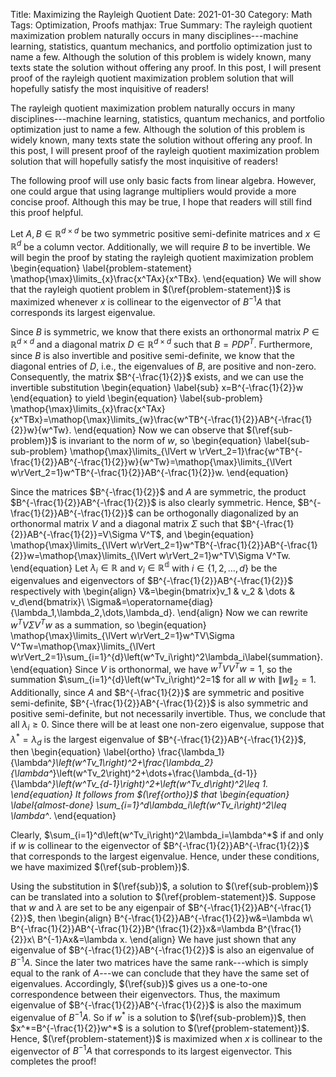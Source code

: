 Title: Maximizing the Rayleigh Quotient
Date: 2021-01-30
Category: Math
Tags: Optimization, Proofs
mathjax: True
Summary: The rayleigh quotient maximization problem naturally occurs in many disciplines---machine learning, statistics, quantum mechanics, and portfolio optimization just to name a few. Although the solution of this problem is widely known, many texts state the solution without offering any proof. In this post, I will present proof of the rayleigh quotient maximization problem solution that will hopefully satisfy the most inquisitive of readers!

The rayleigh quotient maximization problem naturally occurs in many disciplines---machine learning, statistics, quantum mechanics, and portfolio optimization just to name a few. Although the solution of this problem is widely known, many texts state the solution without offering any proof. In this post, I will present proof of the rayleigh quotient maximization problem solution that will hopefully satisfy the most inquisitive of readers!

The following proof will use only basic facts from linear algebra. However, one could argue that using lagrange multipliers would provide a more concise proof. Although this may be true, I hope that readers will still find this proof helpful.

Let $A,B\in\mathbb{R}^{d\times d}$ be two symmetric positive semi-definite matrices and $x\in\mathbb{R}^{d}$ be a column vector. Additionally, we will require $B$ to be invertible. We will begin the proof by stating the rayleigh quotient maximization problem
\begin{equation}
    \label{problem-statement}
    \mathop{\max}\limits_{x}\frac{x^TAx}{x^TBx}.
\end{equation}
We will show that the rayleigh quotient problem in $(\ref{problem-statement})$ is maximized whenever $x$ is collinear to the eigenvector of $B^{-1}A$ that corresponds its largest eigenvalue.

Since $B$ is symmetric, we know that there exists an orthonormal matrix $P\in\mathbb{R}^{d\times d}$ and a diagonal matrix $D\in\mathbb{R}^{d\times d}$ such that $B=PDP^T$. Furthermore, since $B$ is also invertible and positive semi-definite, we know that the diagonal entries of $D$, i.e., the eigenvalues of $B$, are positive and non-zero. Consequently, the matrix $B^{-\frac{1}{2}}$ exists, and we can use the invertible substitution 
\begin{equation}
    \label{sub}
    x=B^{-\frac{1}{2}}w
\end{equation}
to yield
\begin{equation}
    \label{sub-problem}
    \mathop{\max}\limits_{x}\frac{x^TAx}{x^TBx}=\mathop{\max}\limits_{w}\frac{w^TB^{-\frac{1}{2}}AB^{-\frac{1}{2}}w}{w^Tw}.
\end{equation}
Now we can observe that $(\ref{sub-problem})$ is invariant to the norm of $w$, so 
\begin{equation}
    \label{sub-sub-problem}
    \mathop{\max}\limits_{\lVert w \rVert_2=1}\frac{w^TB^{-\frac{1}{2}}AB^{-\frac{1}{2}}w}{w^Tw}=\mathop{\max}\limits_{\lVert w\rVert_2=1}w^TB^{-\frac{1}{2}}AB^{-\frac{1}{2}}w.
\end{equation}

Since the matrices $B^{-\frac{1}{2}}$ and $A$ are symmetric, the product $B^{-\frac{1}{2}}AB^{-\frac{1}{2}}$ is also clearly symmetric. Hence, $B^{-\frac{1}{2}}AB^{-\frac{1}{2}}$ can be orthogonally diagonalized by an orthonormal matrix $V$ and a diagonal matrix $\Sigma$ such that $B^{-\frac{1}{2}}AB^{-\frac{1}{2}}=V\Sigma V^T$, and
\begin{equation}
    \mathop{\max}\limits_{\lVert w\rVert_2=1}w^TB^{-\frac{1}{2}}AB^{-\frac{1}{2}}w=\mathop{\max}\limits_{\lVert w\rVert_2=1}w^TV\Sigma V^Tw.
\end{equation}
Let $\lambda_i\in\mathbb{R}$ and $v_i\in\mathbb{R^{d}}$ with $i\in\{1,2,\dots,d\}$ be the eigenvalues and eigenvectors of $B^{-\frac{1}{2}}AB^{-\frac{1}{2}}$ respectively with
\begin{align}
    V&=\begin{bmatrix}v_1 & v_2 & \dots & v_d\end{bmatrix}\\
    \Sigma&=\operatorname{diag}\{\lambda_1,\lambda_2,\dots,\lambda_d\}.
\end{align}
Now we can rewrite $w^TV\Sigma V^Tw$ as a summation, so
\begin{equation}
    \mathop{\max}\limits_{\lVert w\rVert_2=1}w^TV\Sigma V^Tw=\mathop{\max}\limits_{\lVert w\rVert_2=1}\sum_{i=1}^{d}\left(w^Tv_i\right)^2\lambda_i\label{summation}.
\end{equation}
Since $V$ is orthonormal, we have $w^TVV^Tw=1$, so the summation $\sum_{i=1}^{d}\left(w^Tv_i\right)^2=1$ for all $w$ with $\lVert w\rVert_2=1$. Additionally, since $A$ and $B^{-\frac{1}{2}}$ are symmetric and positive semi-definite, $B^{-\frac{1}{2}}AB^{-\frac{1}{2}}$ is also symmetric and positive semi-definite, but not necessarily invertible. Thus, we conclude that all $\lambda_i\ge 0$. Since there will be at least one non-zero eigenvalue, suppose that $\lambda^*=\lambda_d$ is the largest eigenvalue of $B^{-\frac{1}{2}}AB^{-\frac{1}{2}}$, then
\begin{equation}
    \label{ortho}
    \frac{\lambda_1}{\lambda^*}\left(w^Tv_1\right)^2+\frac{\lambda_2}{\lambda^*}\left(w^Tv_2\right)^2+\dots+\frac{\lambda_{d-1}}{\lambda^*}\left(w^Tv_{d-1}\right)^2+\left(w^Tv_d\right)^2\leq 1.
\end{equation}
It follows from $(\ref{ortho})$ that
\begin{equation}
    \label{almost-done}
    \sum_{i=1}^d\lambda_i\left(w^Tv_i\right)^2\leq \lambda^*.
\end{equation}

Clearly, $\sum_{i=1}^d\left(w^Tv_i\right)^2\lambda_i=\lambda^*$ if and only if $w$ is collinear to the eigenvector of $B^{-\frac{1}{2}}AB^{-\frac{1}{2}}$ that corresponds to the largest eigenvalue. Hence, under these conditions, we have maximized $(\ref{sub-problem})$.

Using the substitution in $(\ref{sub})$, a solution to $(\ref{sub-problem})$ can be translated into a solution to $(\ref{problem-statement})$. Suppose that $w$ and $\lambda$ are set to be any eigenpair of $B^{-\frac{1}{2}}AB^{-\frac{1}{2}}$, then
\begin{align}
    B^{-\frac{1}{2}}AB^{-\frac{1}{2}}w&=\lambda w\\
    B^{-\frac{1}{2}}AB^{-\frac{1}{2}}B^{\frac{1}{2}}x&=\lambda B^{\frac{1}{2}}x\\
    B^{-1}Ax&=\lambda x.
\end{align}
We have just shown that any eigenvalue of $B^{-\frac{1}{2}}AB^{-\frac{1}{2}}$ is also an eigenvalue of $B^{-1}A$. Since the later two matrices have the same rank---which is simply equal to the rank of $A$---we can conclude that they have the same set of eigenvalues. Accordingly, $(\ref{sub})$ gives us a one-to-one correspondence between their eigenvectors. Thus, the maximum eigenvalue of $B^{-\frac{1}{2}}AB^{-\frac{1}{2}}$ is also the maximum eigenvalue of $B^{-1}A$. So if $w^*$ is a solution to $(\ref{sub-problem})$, then $x^*=B^{-\frac{1}{2}}w^*$ is a solution to $(\ref{problem-statement})$. Hence, $(\ref{problem-statement})$ is maximized when $x$ is collinear to the eigenvector of $B^{-1}A$ that corresponds to its largest eigenvector. This completes the proof!
